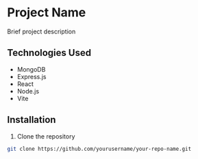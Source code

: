 # Project Name

Brief project description

## Technologies Used
- MongoDB
- Express.js
- React
- Node.js
- Vite

## Installation

1. Clone the repository
```bash
git clone https://github.com/yourusername/your-repo-name.git